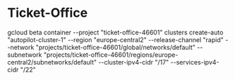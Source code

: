 # Ticket-Office

gcloud beta container --project "ticket-office-46601" clusters create-auto "autopilot-cluster-1" --region "europe-central2" --release-channel "rapid" --network "projects/ticket-office-46601/global/networks/default" --subnetwork "projects/ticket-office-46601/regions/europe-central2/subnetworks/default" --cluster-ipv4-cidr "/17" --services-ipv4-cidr "/22"
